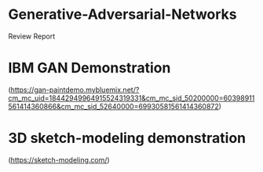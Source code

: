 # Generative-Adversarial-Networks
Review Report

# IBM GAN Demonstration
(https://gan-paintdemo.mybluemix.net/?cm_mc_uid=18442949964915524319331&cm_mc_sid_50200000=60398911561414360866&cm_mc_sid_52640000=69930581561414360872)


# 3D sketch-modeling demonstration
(https://sketch-modeling.com/)
